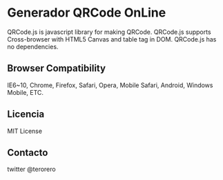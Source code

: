 # Generador QRCode OnLine
QRCode.js is javascript library for making QRCode. QRCode.js supports Cross-browser with HTML5 Canvas and table tag in DOM.
QRCode.js has no dependencies.

## Browser Compatibility
IE6~10, Chrome, Firefox, Safari, Opera, Mobile Safari, Android, Windows Mobile, ETC.

## Licencia
MIT License

## Contacto
twitter @terorero